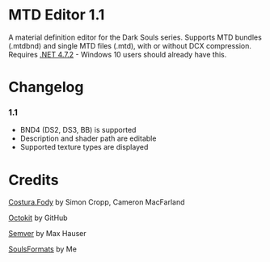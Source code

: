 # MTD Editor 1.1
A material definition editor for the Dark Souls series. Supports MTD bundles (.mtdbnd) and single MTD files (.mtd), with or without DCX compression.  
Requires [.NET 4.7.2](https://www.microsoft.com/net/download/thank-you/net472) - Windows 10 users should already have this.  

# Changelog
### 1.1
* BND4 (DS2, DS3, BB) is supported
* Description and shader path are editable
* Supported texture types are displayed

# Credits
[Costura.Fody](https://github.com/Fody/Costura) by Simon Cropp, Cameron MacFarland

[Octokit](https://github.com/octokit/octokit.net) by GitHub

[Semver](https://github.com/maxhauser/semver) by Max Hauser

[SoulsFormats](https://github.com/JKAnderson/SoulsFormats) by Me